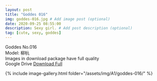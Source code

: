 ```yaml
---
layout: post
title: "Goddes 016"
img: goddes-016.jpg # Add image post (optional)
date: 2020-09-25 08:55:00
description: Sexy girl. # Add post description (optional)
tag: [cute, sexy, goddes]
---
```

Goddes No.016  
Model: 柳杭                                         
Images in download package have full quality                    
Google Drive [Download Full](http://gestyy.com/eeJCuc)

{% include image-gallery.html folder="/assets/img/A1/goddes-016/" %}
